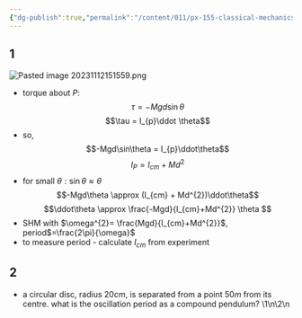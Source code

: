 ```yaml
---
{"dg-publish":true,"permalink":"/content/011/px-155-classical-mechanics-and-special-relativity/classical-mechanics/px-155-e-circular-motion-rotation-of-bodies/px-155-e15-the-compound-pendulum/","created":"2024-10-01T18:27:09.696+01:00","updated":"2024-11-26T19:57:23.418+00:00"}
---
```


## 1
![Pasted image 20231112151559.png](/img/user/pics/Pasted%20image%2020231112151559.png)
- torque about $P:$
$$\tau = -Mg d\sin\theta$$
$$\tau = I_{p}\ddot \theta$$
- so,
$$-Mgd\sin\theta = I_{p}\ddot\theta$$
$$I_{P} = I_{cm} + Md^{2}$$
- for small $\theta: \sin\theta \approx \theta$
$$-Mgd\theta \approx  (I_{cm} + Md^{2})\ddot\theta$$
$$\ddot\theta \approx \frac{-Mgd}{I_{cm}+Md^{2}} \theta
$$
- SHM with $\omega^{2}= \frac{Mgd}{I_{cm}+Md^{2}}$, period$=\frac{2\pi}{\omega}$
- to measure period - calculate $I_{cm}$ from experiment
## 2
- a circular disc, radius $20cm$, is separated from a  point $50m$ from its centre. what is the oscillation period as a compound pendulum?
\1\n\2\n